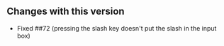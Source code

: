 ## Changes with this version
- Fixed ##72 (pressing the slash key doesn't put the slash in the input box)